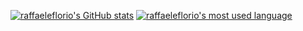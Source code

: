 [![raffaeleflorio's GitHub stats](https://github-readme-stats.vercel.app/api?username=raffaeleflorio&count_private=true&show_icons=true)](https://github.com/raffaeleflorio)
[![raffaeleflorio's most used language](https://github-readme-stats.vercel.app/api/top-langs/?username=raffaeleflorio&exclude_repo=raffaeleflorio.github.io&layout=compact)](https://github.com/raffaeleflorio)
